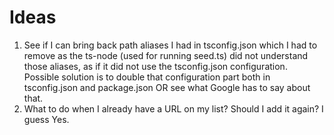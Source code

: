 # Ideas

1. See if I can bring back path aliases I had in tsconfig.json which I had to remove as the ts-node (used for running seed.ts) did not understand those aliases, as if it did not use the tsconfig.json configuration. Possible solution is to double that configuration part both in tsconfig.json and package.json OR see what Google has to say about that.
1. What to do when I already have a URL on my list? Should I add it again? I guess Yes.
